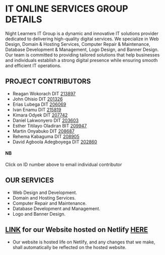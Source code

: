 # IT ONLINE SERVICES GROUP DETAILS
Night Learners IT Group is a dynamic and innovative IT solutions provider dedicated to delivering high-quality digital services. We specialize in Web Design, Domain & Hosting Services, Computer Repair & Maintenance, Database Development & Management, Logo Design, and Banner Design. Our team is committed to providing tailored solutions that help businesses and individuals establish a strong digital presence while ensuring smooth and efficient IT operations.

## PROJECT CONTRIBUTORS
- Reagan Wokorach DIT [213897](wr213897@students.cavendish.ac.ug)
- John Ohisio DIT [201326](oj201326@students.cavendish.ac.ug)
- Erias Lubega DIT [206069](ll206069@students.cavendish.ac.ug)
- Ivan Enamu DIT [215819](ei215819@students.cavendish.ac.ug)
- Kimara Odyek DIT [207742](ok207742@students.cavendish.ac.ug)
- Daniel Lakwonyero DIT [203603](ld203603@students.cavendish.ac.ug)
- Esther Titilayo Oladiran BIT [209947](ot209947@students.cavendish.ac.ug)
- Martin Onyabuko DIT [208687](om208687@students.cavendish.ac.ug)
- Rehema Kabaguma DIT [208905](kr208905@students.cavendish.ac.ug)
- David Agboola Adegboyega DIT [202860](aa202860@students.cavendish.ac.ug)
#### NB
Click on ID number above to email individual contributor

## OUR SERVICES
- Web Design and Development.
- Domain and Hosting Services.
- Computer Repair and Maintenance.
- Database Development and Management.
- Logo and Banner Design.

## [LINK](https://itonlineservices.netlify.app/) for our Website hosted on Netlify [HERE](https://itonlineservices.netlify.app/)
- Our website is hosted life on Netlify, and any changes that we make, shall automatically be reflected on the hosted website.